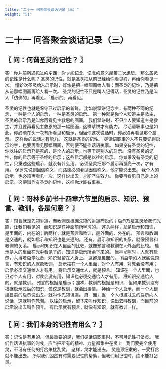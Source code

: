 ```yaml
---
title: "二十一 问答聚会谈话记录（三）"
weight: "51"
---
```


# 二十一 问答聚会谈话记录（三）


## 〖 问：何谓圣灵的记性？ 〗

答：你从前所遇见过的东西，你才能记念，记念的意义是第二次想起。
那么圣灵的记性是什么呢？
圣灵的记性，就是圣灵把从前已经给你看见的，再给你看见一次。
憧蚧次圣灵给人启示时，好像是把一幅图画给人看；而圣灵的记性，乃是把从前那幅图画再给人看一次。
圣灵的记性不只是叫人记得话，圣灵的记性乃是叫人「仿佛的」再看见，「启示的」再看见。

圣灵的记性也就是保守已过启示的新鲜。
比如说擘饼记念主，有两种不同的纪念，一种是个人的启示，一种是圣灵的启示。
第一种就是你个人知道主是救主，圣灵的启示乃是叫你再看见主救恩的图画。
我们擘饼时，不只个人要知道主是救主，并且要再看见主救恩的那一幅图画，这样擘饼才有能力。
尽话语职事也是如此，你必须在头一次有所看见和启示，但当你这次说话时，你必须再看见那个启示。
这样你的说话才有能力。
这就是圣灵的记性。
尽话语职事的人不只要记得启示的字，也要再看见那幅图画，否则便不能作话语执事。
如果没有圣灵的记性，你以往的启示乃是死的，是个人的启示，也等于是别人的启示。
没有圣灵的记性，你的启示等于圣经的启示；这些启示都是以往的启示。
你如果没有圣灵的记性，只重述这些启示，就没有什么用。
必须圣灵把那个启示再照亮一次，才有用。
保罗先说到因信称义，而路德必须看见因信称义，他才能说出去。
我个人的启示，也必须再看见一次，这样说出去，才能产生效力。
你要再看见自己身上的启示，这便叫作有圣灵的记性，这样你才能有事奉。

## 〖 问：哥林多前书十四章六节里的启示、知识、预言、教训，各是何意？ 〗

答：预言就是先知讲道，而教训是根据先知的讲道而说的；启示乃是圣灵给我们光照，让我们看见的，而知识是在神面前所学习的。
这头两样，就是启示和知识，是里面的、内在的；后两样，就是预言和教训，是外面的、外在的。
预言和教训是交通的，就如启示和知识也是交通的。
还有，启示和知识的关系，就像预言和教训的关系。
启示和知识在人里面的比较，就像预言和教训在人外面的比较。
启示是人的里面在光中看见了的，知识是启示所余下来的。
当神光照时，人就有启示，人得着启示过后，知识就留在人身上。
这都是里面的。
有启示的人就能说预言，有知识的人就能教训。
启示摆在一个人里面，对个人有用，对教会没有用；启示必须交通给人才有用。
将启示交通给人，就是预言。
知识在一个人里面，也只对个人有用，对教会没有用，知识也必须交通给人才有用。
将知识交通给人的，就是教训。
预言的根据是启示；照样，教训的根据是知识。
但如果教训没有根据启示过后的知识，仅仅是教训，就会出事情。
神给一个人启示，而一个人根据目前的启示说出去，就叫作先知讲道。
另一面，当一个人根据过去的启示向人说话，这就叫作教训。
以往的启示，留下来叫作知识，说出去叫教训，而目前的启示说出去叫作预言。
有启示就有预言，就像有知识，就有教训一样。

## 〖 问：我们本身的记性有用么？ 〗

答：记性是有用的。
但最重要的是，我们尽话语职事时，不可用记性打岔灵。
我们作话语执事的时候，应当把所有的精神、力量都集中在灵上；我们要完全使用灵，不可有任何的打岔来扰乱灵。
这样，灵才能出去。
灵是顶细嫩的，一受打岔就不能出去。
所以我们固然有时需要记性的帮助，但我们用记性时，绝不能打岔灵。
